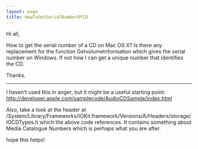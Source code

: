 ```yaml
---
layout: page
title: HowToGetSerialNumberOfCD
---
```


Hi all,

How to get the serial number of a CD on Mac OS X? Is there any 
replacement for the function GetvolumeInformation which gives the 
serial number on Windows. If not how I can get a unique number that 
identifies the CD.

Thanks.

----

I haven't used this in anger, but it might be a useful starting point: http://developer.apple.com/samplecode/AudioCDSample/index.html

Also, take a look at the header at /System/Library/Frameworks/IOKit.framework/Versions/A/Headers/storage/IOCDTypes.h which the above code references. It contains something about Media Catalogue Numbers which is perhaps what you are after.

hope this helps!

